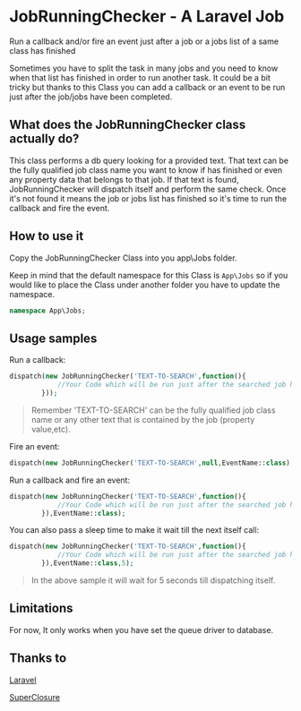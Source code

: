 # JobRunningChecker - A Laravel Job

Run a callback and/or fire an event just after a job or a jobs list of a same class has finished

Sometimes you have to split the task in many jobs and you need to know when that list has finished in order to run another task.
 It could be a bit tricky but thanks to this Class you can add a callback or an event to be run just after the job/jobs have been completed.


## What does the JobRunningChecker class actually do?

This class performs a db query looking for a provided text.
That text can be the fully qualified job class name you want to know if has finished or even any property data that belongs to that job.
If that text is found, JobRunningChecker will dispatch itself and perform the same check.
Once it's not found it means the job or jobs list has finished so it's time to run the callback and fire the event.

## How to use it

Copy the JobRunningChecker Class into you app\Jobs folder.

Keep in mind that the default namespace for this Class is `App\Jobs` so if you would like to place the Class under another folder you have to update the namespace.

```php
namespace App\Jobs;
```

## Usage samples

Run a callback:

```php
dispatch(new JobRunningChecker('TEXT-TO-SEARCH',function(){
            //Your Code which will be run just after the searched job has finished
        }));
```
> Remember 'TEXT-TO-SEARCH' can be the fully qualified job class name or any other text that is contained by the job (property value,etc).

Fire an event:

```php
dispatch(new JobRunningChecker('TEXT-TO-SEARCH',null,EventName::class);
```

Run a callback and fire an event:

```php
dispatch(new JobRunningChecker('TEXT-TO-SEARCH',function(){
            //Your Code which will be run just after the searched job has finished
        }),EventName::class);
```

You can also pass a sleep time to make it wait till the next itself call:

```php
dispatch(new JobRunningChecker('TEXT-TO-SEARCH',function(){
            //Your Code which will be run just after the searched job has finished
        }),EventName::class,5);
```
> In the above sample it will wait for 5 seconds till dispatching itself.

## Limitations

For now, It only works when you have set the queue driver to database.

## Thanks to

[Laravel](https://laravel.com/)

[SuperClosure](https://github.com/jeremeamia/super_closure)